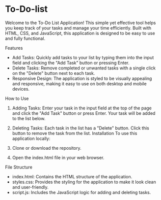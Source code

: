 # To-Do-list

Welcome to the To-Do List Application! This simple yet effective tool helps you keep track of your tasks and manage your time efficiently. Built with HTML, CSS, and JavaScript, this application is designed to be easy to use and fully functional.

Features
- Add Tasks: Quickly add tasks to your list by typing them into the input field and clicking the "Add Task" button or pressing Enter.
- Delete Tasks: Remove completed or unwanted tasks with a single click on the "Delete" button next to each task.
- Responsive Design: The application is styled to be visually appealing and responsive, making it easy to use on both desktop and mobile devices.

How to Use
1. Adding Tasks: Enter your task in the input field at the top of the page and click the "Add Task" button or press Enter. Your task will be added to the list below.
2. Deleting Tasks: Each task in the list has a "Delete" button. Click this button to remove the task from the list.
Installation
To use this application locally:

1. Clone or download the repository.
2. Open the index.html file in your web browser.
 
File Structure
- index.html: Contains the HTML structure of the application.
- styles.css: Provides the styling for the application to make it look clean and user-friendly.
- script.js: Includes the JavaScript logic for adding and deleting tasks.
